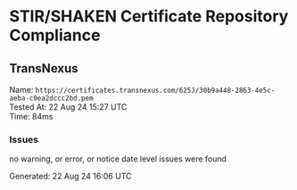# STIR/SHAKEN Certificate Repository Compliance

## TransNexus

Name: `https://certificates.transnexus.com/625J/30b9a448-2863-4e5c-aeba-c0ea2dccc2bd.pem`\
Tested At: 22 Aug 24 15:27 UTC\
Time: 84ms

### Issues

no warning, or error, or notice date level issues were found

Generated: 22 Aug 24 16:06 UTC
